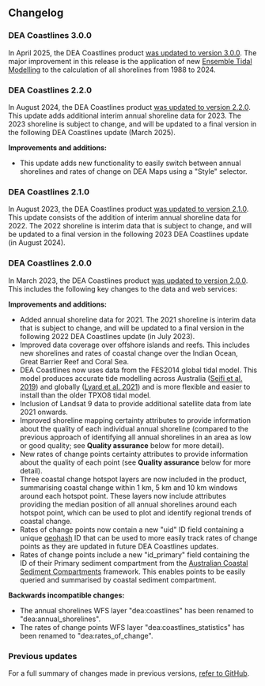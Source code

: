 ## Changelog

### DEA Coastlines 3.0.0

In April 2025, the DEA Coastlines product [was updated to version 3.0.0](https://github.com/GeoscienceAustralia/dea-coastlines/releases/tag/3.0.0). The major improvement in this release is the application of new [Ensemble Tidal Modelling](/data/product/dea-coastlines/?tab=description#ensemble-tidal-modelling) to the calculation of all shorelines from 1988 to 2024.

### DEA Coastlines 2.2.0

In August 2024, the DEA Coastlines product [was updated to version 2.2.0](https://github.com/GeoscienceAustralia/dea-coastlines/releases/tag/2.2.0). This update adds additional interim annual shoreline data for 2023. The 2023 shoreline is subject to change, and will be updated to a final version in the following DEA Coastlines update (March 2025). 

**Improvements and additions:** 

* This update adds new functionality to easily switch between annual shorelines and rates of change on DEA Maps using a "Style" selector. 

### DEA Coastlines 2.1.0

In August 2023, the DEA Coastlines product [was updated to version 2.1.0](https://github.com/GeoscienceAustralia/dea-coastlines/releases/tag/2.1.0). This update consists of the addition of interim annual shoreline data for 2022. The 2022 shoreline is interim data that is subject to change, and will be updated to a final version in the following 2023 DEA Coastlines update (in August 2024).

### DEA Coastlines 2.0.0

In March 2023, the DEA Coastlines product [was updated to version 2.0.0](https://github.com/GeoscienceAustralia/dea-coastlines/releases/tag/2.0.0). This includes the following key changes to the data and web services: 

**Improvements and additions:** 

* Added annual shoreline data for 2021. The 2021 shoreline is interim data that is subject to change, and will be updated to a final version in the following 2022 DEA Coastlines update (in July 2023).
* Improved data coverage over offshore islands and reefs. This includes new shorelines and rates of coastal change over the Indian Ocean, Great Barrier Reef and Coral Sea.
* DEA Coastlines now uses data from the FES2014 global tidal model. This model produces accurate tide modelling across Australia ([Seifi et al. 2019](https://www.mdpi.com/2072-4292/11/10/1211)) and globally ([Lyard et al. 2021](https://os.copernicus.org/articles/17/615/2021)) and is more flexible and easier to install than the older TPXO8 tidal model.
* Inclusion of Landsat 9 data to provide additional satellite data from late 2021 onwards.
* Improved shoreline mapping certainty attributes to provide information about the quality of each individual annual shoreline (compared to the previous approach of identifying all annual shorelines in an area as low or good quality; see **Quality assurance** below for more detail).
* New rates of change points certainty attributes to provide information about the quality of each point (see **Quality assurance** below for more detail).
* Three coastal change hotspot layers are now included in the product, summarising coastal change within 1 km, 5 km and 10 km windows around each hotspot point. These layers now include attributes providing the median position of all annual shorelines around each hotspot point, which can be used to plot and identify regional trends of coastal change.
* Rates of change points now contain a new "uid" ID field containing a unique [geohash](https://en.wikipedia.org/wiki/Geohash) ID that can be used to more easily track rates of change points as they are updated in future DEA Coastlines updates.
* Rates of change points include a new "id\_primary" field containing the ID of their Primary sediment compartment from the [Australian Coastal Sediment Compartments](https://ecat.ga.gov.au/geonetwork/srv/api/records/21a23d9a-00dd-ab19-e053-10a3070a2746) framework. This enables points to be easily queried and summarised by coastal sediment compartment.

**Backwards incompatible changes:**
* The annual shorelines WFS layer "dea:coastlines" has been renamed to "dea:annual\_shorelines".
* The rates of change points WFS layer "dea:coastlines\_statistics" has been renamed to "dea:rates\_of\_change".

### Previous updates

For a full summary of changes made in previous versions, [refer to GitHub](https://github.com/GeoscienceAustralia/dea-coastlines/releases/tag/v1.1.0). 
